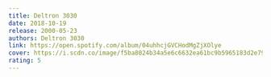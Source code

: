 ```yaml
---
title: Deltron 3030
date: 2018-10-19
release: 2000-05-23
authors: Deltron 3030
link: https://open.spotify.com/album/04uhhcjGVCHodMgZjXOlye
cover: https://i.scdn.co/image/f5ba8024b34a5e6c6632ea61bc9b5965183d2e79
rating: 5
---
```

